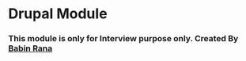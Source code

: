 # Drupal Module

### This module is only for Interview purpose only. Created By [Babin Rana](https://babinr.com.np)
